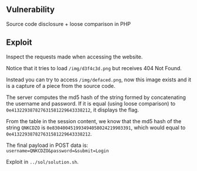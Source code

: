 Vulnerability
-------------

Source code disclosure + loose comparison in PHP

Exploit
-------

Inspect the requests made when accessing the website.

Notice that it tries to load `/img/d3f4c3d.png` but receives 404 Not Found.

Instead you can try to access `/img/defaced.png`, now this image exists and it is a capture of a piece from the source code.

The server computes the md5 hash of the string formed by concatenating the username and password. If it is equal (using loose comparison) to `0e413229387827631581229643338212`, it displays the flag.

From the table in the session content, we know that the md5 hash of the string `QNKCDZO` is `0e830400451993494058024219903391`, which would equal to `0e413229387827631581229643338212`.

The final payload in POST data is:
`username=QNKCDZO&password=&submit=Login`

Exploit in `../sol/solution.sh`.
